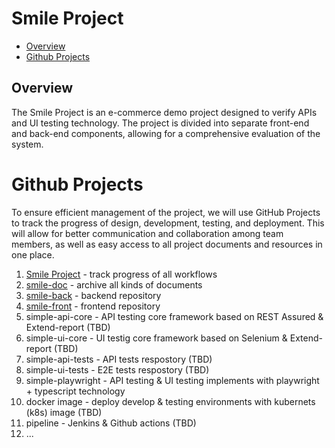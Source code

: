# Smile Project

* [Overview](#Overview)
* [Github Projects](#Github-Projects)

## Overview

The Smile Project is an e-commerce demo project designed to verify APIs and UI testing technology. The project is divided into separate front-end and back-end components, allowing for a comprehensive evaluation of the system.

# Github Projects

To ensure efficient management of the project, we will use GitHub Projects to track the progress of design, development, testing, and deployment. This will allow for better communication and collaboration among team members, as well as easy access to all project documents and resources in one place.

1. [Smile Project](https://github.com/users/siyingcheng/projects/2) - track progress of all workflows
2. [smile-doc](https://github.com/siyingcheng/smile-doc) - archive all kinds of documents
3. [smile-back](https://github.com/siyingcheng/smile-back) - backend repository
4. [smile-front](https://github.com/siyingcheng/smile-front) - frontend repository
5. simple-api-core - API testing core framework based on REST Assured & Extend-report (TBD)
6. simple-ui-core - UI testig core framework based on Selenium & Extend-report (TBD)
7. simple-api-tests - API tests respostory (TBD)
8. simple-ui-tests - E2E tests respostory (TBD)
9. simple-playwright - API testing & UI testing implements with playwright + typescript technology
10. docker image - deploy develop & testing environments with kubernets (k8s) image (TBD)
11. pipeline - Jenkins & Github actions (TBD)
12. ...
